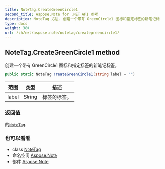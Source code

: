 ```yaml
---
title: NoteTag.CreateGreenCircle1
second_title: Aspose.Note for .NET API 参考
description: NoteTag 方法. 创建一个带有 GreenCircle1 图标和指定标签的新笔记标签
type: docs
weight: 380
url: /zh/net/aspose.note/notetag/creategreencircle1/
---
```

## NoteTag.CreateGreenCircle1 method

创建一个带有 GreenCircle1 图标和指定标签的新笔记标签。

```csharp
public static NoteTag CreateGreenCircle1(string label = "")
```

| 范围 | 类型 | 描述 |
| --- | --- | --- |
| label | String | 标签的标签。 |

### 返回值

的[`NoteTag`](../).

### 也可以看看

* class [NoteTag](../)
* 命名空间 [Aspose.Note](../../notetag/)
* 部件 [Aspose.Note](../../../)


